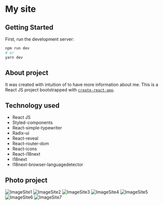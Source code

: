 # My site
## Getting Started

First, run the development server:

```bash
npm run dev
# or
yarn dev
```

## About project
It was created with intuition of to have more information about me. This is a React JS project bootstrapped with [`create-react-app`](https://github.com/facebook/create-react-app).

## Technology used
 - React JS
 - Styled-components
 - React-simple-typewriter
 - Radix-ui
 - React-reveal
 - React-router-dom
 - React-icons
 - React-i18next
 - I18next
 - I18next-browser-languagedetector

## Photo project
![ImageSite1](https://user-images.githubusercontent.com/41306417/161869804-7015579c-d6ff-4927-b15a-8d5556d3031e.png)
![ImageSite2](https://user-images.githubusercontent.com/41306417/161869805-f14ca8c7-6e36-4da4-ab59-af7f9bd1634a.png)
![ImageSite3](https://user-images.githubusercontent.com/41306417/161869806-ac192194-334d-4a9c-924c-71ee9a035eac.png)
![ImageSite4](https://user-images.githubusercontent.com/41306417/161869807-8b511226-6763-4bf3-88bf-dc5bfd0574b1.png)
![ImageSite5](https://user-images.githubusercontent.com/41306417/161869801-bb9c20ff-1e15-462c-93c1-59b9871b32c0.png)
![ImageSite6](https://user-images.githubusercontent.com/41306417/161869803-a4db1ed5-e46e-42f0-bd86-ca662a0ea2dc.png)
![ImageSite7](https://user-images.githubusercontent.com/41306417/162091308-20cc91e5-d560-4b87-8978-2b898494e36a.png)

